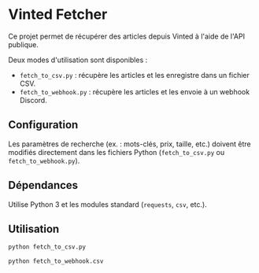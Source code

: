 # Vinted Fetcher

Ce projet permet de récupérer des articles depuis Vinted à l'aide de l'API publique.

Deux modes d'utilisation sont disponibles :

- `fetch_to_csv.py` : récupère les articles et les enregistre dans un fichier CSV.
- `fetch_to_webhook.py` : récupère les articles et les envoie à un webhook Discord.

## Configuration

Les paramètres de recherche (ex. : mots-clés, prix, taille, etc.) doivent être modifiés directement dans les fichiers Python (`fetch_to_csv.py` ou `fetch_to_webhook.py`).

## Dépendances

Utilise Python 3 et les modules standard (`requests`, `csv`, etc.).

## Utilisation

```bash
python fetch_to_csv.py
```
```bash
python fetch_to_webhook.csv
 ```
